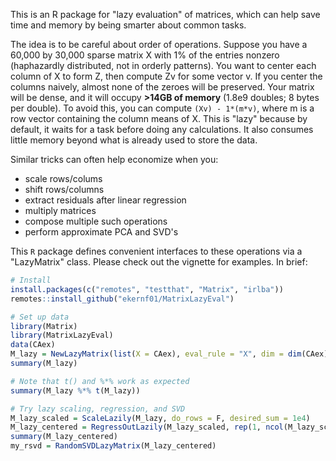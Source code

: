 This is an R package for "lazy evaluation" of matrices, which can help save time and memory by being smarter about common tasks. 

The idea is to be careful about order of operations. Suppose you have a 60,000 by 30,000 sparse matrix X with 1% of the entries nonzero (haphazardly distributed, not in orderly patterns). You want to center each column of X to form Z, then compute Zv for some vector v. If you center the columns naively, almost none of the zeroes will be preserved. Your matrix will be dense, and it will occupy **>14GB of memory** (1.8e9 doubles; 8 bytes per double). To avoid this, you can compute `(Xv) - 1*(m*v)`, where m is a row vector containing the column means of X. This is "lazy" because by default, it waits for a task before doing any calculations. It also consumes little memory beyond what is already used to store the data.

Similar tricks can often help economize when you:

- scale rows/colums
- shift rows/columns
- extract residuals after linear regression
- multiply matrices
- compose multiple such operations
- perform approximate PCA and SVD's

This `R` package defines convenient interfaces to these operations via a "LazyMatrix" class. Please check out the vignette for examples. In brief: 

```    R
# Install
install.packages(c("remotes", "testthat", "Matrix", "irlba"))
remotes::install_github("ekernf01/MatrixLazyEval")

# Set up data
library(Matrix)
library(MatrixLazyEval)
data(CAex)
M_lazy = NewLazyMatrix(list(X = CAex), eval_rule = "X", dim = dim(CAex))
summary(M_lazy)

# Note that t() and %*% work as expected
summary(M_lazy %*% t(M_lazy))

# Try lazy scaling, regression, and SVD
M_lazy_scaled = ScaleLazily(M_lazy, do_rows = F, desired_sum = 1e4)
M_lazy_centered = RegressOutLazily(M_lazy_scaled, rep(1, ncol(M_lazy_scaled)))
summary(M_lazy_centered)
my_rsvd = RandomSVDLazyMatrix(M_lazy_centered)
```



​    

